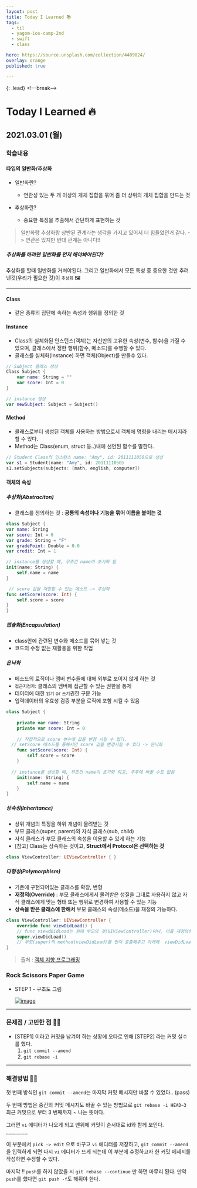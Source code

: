 ```yaml
---
layout: post
title: Today I Learned 📚
tags:
  - til
  - yagom-ios-camp-2nd
  - swift
  - class

hero: https://source.unsplash.com/collection/4409024/
overlay: orange
published: true

---
```

{: .lead}
<!–-break-–>


# Today I Learned 🔥



## 2021.03.01 (월)



### 학습내용

#### 타입의 일반화/추상화

- 일반화란?
  - 연관성 있는 두 개 이상의 개체 집합을 묶어 좀 더 상위의 개체 집합을 만드는 것 

- 추상화란?
  - 중요한 특징을 추출해서 간단하게 표현하는 것 

> 일반화랑 추상화랑 상반된 관계라는 생각을 가지고 있어서 더 힘들었던거 같다. -> 연관은 있지만 반대 관계는 아니다!!

##### 추상화를 하려면 일반화를 먼저 해야봐야된다? 

추상화를 할때 일반화를 거쳐야된다. 그리고 일반화에서 모든 특성 중 중요한 것만 추려낸것(우리가 필요한 것)이 `추상화` 🖼

----



#### Class

- 같은 종류의 집단에 속하는 속성과 행위를 정의한 것

  

#### Instance

- Class의 실체화된 인스턴스(객체)는 자신만의 고유한 속성(변수, 함수)을 가질 수 있으며, 클래스에서 정한 행위(함수, 메소드)를 수행할 수 있다.
- 클래스를 실체화(Instance) 하면 객체(Object)를 만들수 있다.

```swift
// Subject 클래스 생성
Class Subject {
	var name: String = ""
	var score: Int = 0
}

// instance 생성
var newSubject: Subject = Subject()
```



#### Method

- 클래스로부터 생성된 객체를 사용하는 방법으로서 객체에 명령을 내리는 메시지라 할 수 있다.
- Method는 Class(enum, struct 등..)내에 선언된 함수를 말한다.

```swift
// Student Class의 인스턴스 name: "Amy", id: 2011111050으로 생성
var s1 = Student(name: "Amy", id: 2011111050)
s1.setSubjects(subjects: [math, english, computer])
```



#### 객체의 속성

##### **추상화(Abstraciton)**

- 클래스를 정의하는 것 : **공통의 속성이나 기능을 묶어 이름을 붙이는 것**

```swift
class Subject {
var name: String
var score: Int = 0
var grade: String = "F"
var gradePoint: Double = 0.0
var credit: Int = 1

// instance를 생성할 때, 무조건 name이 초기화 됨
init(name: String) {
    self.name = name
}

 // score 값을 저장할 수 있는 메소드 -> 추상화 
func setScore(score: Int) {
    self.score = score
}
}
```



##### **캡슐화(Encapsulation)**

- class안에 관련된 변수와 메소드를 묶어 넣는 것
- 코드의 수정 없는 재활용을 위한 작업



##### **은닉화**

- 메소드의 로직이나 멤버 변수들에 대해 외부로 보이지 않게 하는 것
- `접근지정자`: 클래스의 멤버에 접근할 수 있는 권한을 통제 
- 데이터에 대한 `읽기` or `쓰기`권한 구분 가능
- 입력데이터의 유효성 검증 부분을 로직에 포함 시킬 수 있음 

```swift
class Subject {
  
    private var name: String
    private var score: Int = 0
    
	// 직접적으로 score 변수에 값을 변경 시킬 수 없다. 
  // setScore 메소드를 통해서만 score 값을 변경시킬 수 있다 -> 은닉화 
    func setScore(score: Int) {
        self.score = score
    } 
  
  // instance를 생성할 때, 무조건 name이 초기화 되고, 추후에 바꿀 수도 없음
    init(name: String) {
        self.name = name
    } 
}
```



##### **상속성(Inheritance)**

- 상위 개념의 특징을 하위 개념이 물려받는 것
- 부모 클래스(super, parent)와 자식 클래스(sub, child)
- 자식 클래스가 부모 클래스의 속성을 이용할 수 있게 하는 기능
- [참고] Class는 상속하는 것이고, **Struct에서 Protocol은 선택하는 것**

```swift
class ViewController: UIViewController { }
```



##### **다형성(Polymorphism)**

- 기존에 구현되어있는 클래스를 확장, 변형
- **재정의(Override)** : 부모 클래스에게서 물려받은 성질을 그대로 사용하지 않고 자식 클래스에게 맞는 형태 또는 행위로 변경하여 사용할 수 있는 기능
- **상속을 받은 클래스에 한해서** 부모 클래스의 속성(메소드)을 재정의 가능하다.

```swift
class ViewController: UIViewController {
    override func viewDidLoad() {
    // func viewdDidLoad는 원래 부모의 것(UIViewController)이나, 이를 재정의하겠다는 의미
    super.viewDidLoad()
    // 부모(super)의 method(viewDidLoad)를 먼저 호출해주고 아래에  viewDidLoad() 재정의 코드 작성
}
```



> 출처 : [객체 지향 프로그래밍](https://amywork.github.io/2017-09-13/Object)



### Rock Scissors Paper Game

- STEP 1 - 구조도 그림

  [![image](https://user-images.githubusercontent.com/44525561/109505114-9cafe180-7adf-11eb-8d12-e1f548ce02ef.png)](https://user-images.githubusercontent.com/44525561/109505114-9cafe180-7adf-11eb-8d12-e1f548ce02ef.png)

---

### 문제점 / 고민한 점 🤦🏼

- [STEP1] 이라고 커밋을 남겨야 하는 상황에 오타로 인해 [STEP2] 라는 커밋 실수를 했다.
  1. `git commit --amend`
  2. `git rebase -i`

---

### 해결방법 🙋🏼

첫 번째 방식인 `git commit --amend`는 마지막 커밋 메시지만 바꿀 수 있었다.. (pass)

두 번째 방법은 중간의 커밋 메시지도 바꿀 수 있는 방법으로 `git rebase -i HEAD~3` 최근 커밋으로 부터 3 번째까지 ~ 나는 뜻이다.

그러면 `vi` 에디터가 나오게 되고 맨위에 커밋이 순서대로 id와 함께 보인다. 

<img src="/Users/yjaewoongnaver.com/Desktop/스크린샷 2021-03-02 오전 12.26.11.png" alt="스크린샷 2021-03-02 오전 12.26.11" style="zoom:25%;" />

이 부분에서 `pick -> edit` 으로 바꾸고 `vi` 에디터를 저장하고, `git commit --amend ` 을 입력하게 되면 다시 `vi` 에디터가 뜨게 되는데 이 부분에 수정하고자 한 커밋 메세지를 작성하면 수정할 수 있다. 

마지막 !! `push`를 하지 않았을 시 `git rebase --continue` 만 하면 마무리 된다. 만약 `push`를 했다면 `git push -f`도 해줘야 한다.



